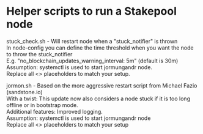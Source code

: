 # Helper scripts to run a Stakepool node

stuck_check.sh - Will restart node when a "stuck_notifier" is thrown\
                 In node-config you can define the time threshold when you want the node to throw the stuck_notifier\
                 E.g. "no_blockchain_updates_warning_interval: 5m" (default is 30m)
                 Assumption: systemctl is used to start jormungandr node.\
                 Replace all <> placeholders to match your setup.
                 
                

jormon.sh - Based on the more aggressive restart script from Michael Fazio (sandstone.io)\
            With a twist: This update now also considers a node stuck if it is too long offline or in bootstrap mode.\
            Additional features: Improved logging.\
            Assumption: systemctl is used to start jormungandr node\
            Replace all <> placeholders to match your setup
